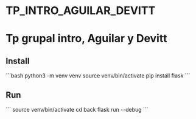 # TP_INTRO_AGUILAR_DEVITT
# Tp grupal intro, Aguilar y Devitt


## Install

´´´bash
python3 -m venv venv
source venv/bin/activate
pip install flask
´´´

## Run

´´´
source venv/bin/activate
cd back
flask run --debug
´´´